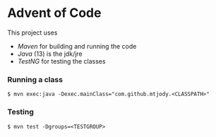 # Advent of Code

This project uses
- *Maven* for building and running the code
- *Java* (13) is the jdk/jre 
- *TestNG* for testing the classes 

### Running a class

    $ mvn exec:java -Dexec.mainClass="com.github.mtjody.<CLASSPATH>"

### Testing
    $ mvn test -Dgroups=<TESTGROUP>
